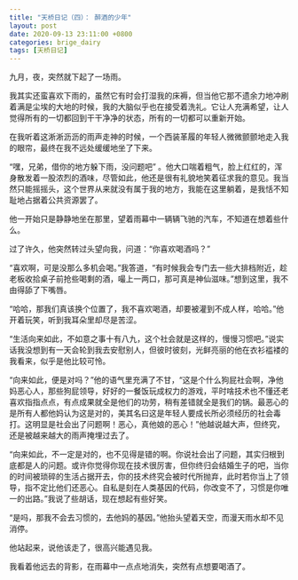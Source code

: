```yaml
---
title: "天桥日记（四）： 醉酒的少年"
layout: post
date: 2020-09-13 23:11:00 +0800
categories: brige_dairy
tags: [天桥日记]
---
```


九月，夜，突然就下起了一场雨。

我其实还蛮喜欢下雨的，虽然它有时会打湿我的床褥，但当他它那不遗余力地冲刷着满是尘埃的大地的时候，我的大脑似乎也在接受着洗礼。它让人充满希望，让人觉得所有的一切都回到干干净净的状态，所有的一切都可以重新开始。

在我听着这淅淅沥沥的雨声走神的时候，一个西装革履的年轻人微微颤颤地走入我的眼帘，最终在我不远处缓缓地坐了下来。

“嘿，兄弟，借你的地方躲下雨，没问题吧” 。他大口喘着粗气，脸上红红的，浑身散发着一股浓烈的酒味，尽管如此，他还是很有礼貌地笑着征求我的意见。我当然只能摇摇头，这个世界从来就没有属于我的地方，我能在这里躺着，是我恬不知耻地占据着公共资源罢了。

他一开始只是静静地坐在那里，望着雨幕中一辆辆飞驰的汽车，不知道在想着些什么。

过了许久，他突然转过头望向我，问道：“你喜欢喝酒吗？”

“喜欢啊，可是没那么多机会喝。”我答道，“有时候我会专门去一些大排档附近，趁老板收拾桌子前抢些喝剩的酒，嘬上一两口，那可真是神仙滋味。”想到这里，我不由得舔了下嘴唇。

“哈哈，那我们真该换个位置了，我不喜欢喝酒，却要被灌到不成人样，哈哈。”他开着玩笑，听到我耳朵里却尽是苦涩。

“生活向来如此，不如意之事十有八九，这个社会就是这样的，慢慢习惯吧。”说实话我没想到有一天会轮到我去安慰别人，但彼时彼刻，光鲜亮丽的他在衣衫褴褛的我看来，似乎是他比较可怜。

“向来如此，便是对吗？”他的语气里充满了不甘，“这是个什么狗屁社会啊，净他妈恶心人，那些狗屁领导，好好的一餐饭玩成权力的游戏，平时啥技术也不懂还老喜欢指指点点，有点成果就全是他们的功劳，稍有差错就全是我们的锅。最恶心的是所有人都他妈认为这是对的，美其名曰这是年轻人要成长所必须经历的社会毒打。这明显是社会出了问题啊！恶心，真他娘的恶心！”他越说越大声，但终究，还是被越来越大的雨声掩埋过去了。

“向来如此，不一定是对的，也不见得是错的啊。你说社会出了问题，其实归根到底都是人的问题。或许你觉得你现在技术很厉害，但你终归会结婚生子的吧，当你的时间被琐碎的生活占据开去，你的技术终究会被时代所抛弃，此时若你当上了领导，指不定比他们还恶心。自私是刻在人类基因的代码，你改变不了，习惯是你唯一的出路。”我说了些胡话，现在想起有些好笑。

“是吗，那我不会去习惯的，去他妈的基因。”他抬头望着天空，而漫天雨水却不见消停。

他站起来，说他该走了，很高兴能遇见我。

我看着他远去的背影，在雨幕中一点点地消失，突然有点想要喝酒了。